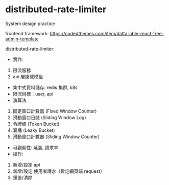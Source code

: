 # distributed-rate-limiter
System design practice

frontend framework: https://codedthemes.com/item/datta-able-react-free-admin-template

distributed-rate-limiter:
- 實作:
 1. 限流服務
 2. api 層掛載模組
- 集中式資料儲存: redis 集群, k8s
- 限流目標：user, api
- 演算法
 1. 固定窗口計數器 (Fixed Window Counter)
 2. 滑動窗口日誌 (Sliding Window Log)
 3. 令牌桶 (Token Bucket)
 4. 漏桶 (Leaky Bucket)
 5. 滑動窗口計數器 (Sliding Window Counter)

- 可觀察性: 延遲, 請求率 
- 操作:
 1. 新增/設定 api  
 2. 新增/設定 使用者請求（暫定網頁端 request）
 3. 重置/清除 